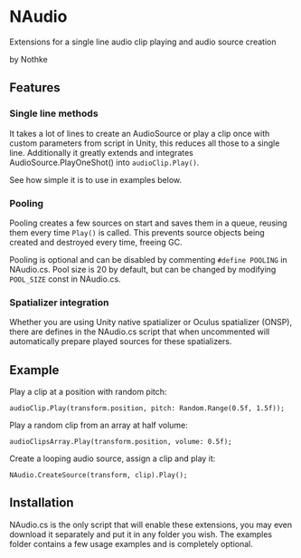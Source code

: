 # NAudio
Extensions for a single line audio clip playing and audio source creation

by Nothke

## Features

### Single line methods
It takes a lot of lines to create an AudioSource or play a clip once with custom parameters from script in Unity, this reduces all those to a single line.
Additionally it greatly extends and integrates AudioSource.PlayOneShot() into `audioClip.Play()`. 

See how simple it is to use in examples below.

### Pooling
Pooling creates a few sources on start and saves them in a queue, reusing them every time `Play()` is called. This prevents source objects being created and destroyed every time, freeing GC.

Pooling is optional and can be disabled by commenting `#define POOLING` in NAudio.cs. Pool size is 20 by default, but can be changed by modifying `POOL_SIZE` const in NAudio.cs.

### Spatializer integration
Whether you are using Unity native spatializer or Oculus spatializer (ONSP), there are defines in the NAudio.cs script that when uncommented will automatically prepare played sources for these spatializers.

## Example

Play a clip at a position with random pitch:

```
audioClip.Play(transform.position, pitch: Random.Range(0.5f, 1.5f));
```

Play a random clip from an array at half volume:

```
audioClipsArray.Play(transform.position, volume: 0.5f);
```

Create a looping audio source, assign a clip and play it:

```
NAudio.CreateSource(transform, clip).Play();
```

## Installation
NAudio.cs is the only script that will enable these extensions, you may even download it separately and put it in any folder you wish. The examples folder contains a few usage examples and is completely optional.
